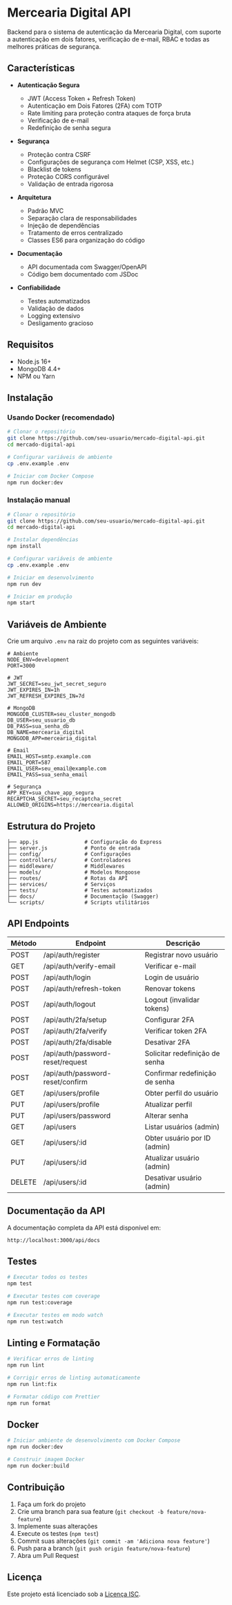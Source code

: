 # Mercearia Digital API

Backend para o sistema de autenticação da Mercearia Digital, com suporte a autenticação em dois fatores, verificação de e-mail, RBAC e todas as melhores práticas de segurança.

## Características

- **Autenticação Segura**
  - JWT (Access Token + Refresh Token)
  - Autenticação em Dois Fatores (2FA) com TOTP
  - Rate limiting para proteção contra ataques de força bruta
  - Verificação de e-mail
  - Redefinição de senha segura

- **Segurança**
  - Proteção contra CSRF
  - Configurações de segurança com Helmet (CSP, XSS, etc.)
  - Blacklist de tokens
  - Proteção CORS configurável
  - Validação de entrada rigorosa

- **Arquitetura**
  - Padrão MVC
  - Separação clara de responsabilidades
  - Injeção de dependências
  - Tratamento de erros centralizado
  - Classes ES6 para organização do código

- **Documentação**
  - API documentada com Swagger/OpenAPI
  - Código bem documentado com JSDoc

- **Confiabilidade**
  - Testes automatizados
  - Validação de dados
  - Logging extensivo
  - Desligamento gracioso

## Requisitos

- Node.js 16+
- MongoDB 4.4+
- NPM ou Yarn

## Instalação

### Usando Docker (recomendado)

```bash
# Clonar o repositório
git clone https://github.com/seu-usuario/mercado-digital-api.git
cd mercado-digital-api

# Configurar variáveis de ambiente
cp .env.example .env

# Iniciar com Docker Compose
npm run docker:dev
```

### Instalação manual

```bash
# Clonar o repositório
git clone https://github.com/seu-usuario/mercado-digital-api.git
cd mercado-digital-api

# Instalar dependências
npm install

# Configurar variáveis de ambiente
cp .env.example .env

# Iniciar em desenvolvimento
npm run dev

# Iniciar em produção
npm start
```

## Variáveis de Ambiente

Crie um arquivo `.env` na raiz do projeto com as seguintes variáveis:

```
# Ambiente
NODE_ENV=development
PORT=3000

# JWT
JWT_SECRET=seu_jwt_secret_seguro
JWT_EXPIRES_IN=1h
JWT_REFRESH_EXPIRES_IN=7d

# MongoDB
MONGODB_CLUSTER=seu_cluster_mongodb
DB_USER=seu_usuario_db
DB_PASS=sua_senha_db
DB_NAME=mercearia_digital
MONGODB_APP=mercearia_digital

# Email
EMAIL_HOST=smtp.example.com
EMAIL_PORT=587
EMAIL_USER=seu_email@example.com
EMAIL_PASS=sua_senha_email

# Segurança
APP_KEY=sua_chave_app_segura
RECAPTCHA_SECRET=seu_recaptcha_secret
ALLOWED_ORIGINS=https://mercearia.digital
```

## Estrutura do Projeto

```
├── app.js               # Configuração do Express
├── server.js            # Ponto de entrada
├── config/              # Configurações
├── controllers/         # Controladores
├── middleware/          # Middlewares
├── models/              # Modelos Mongoose
├── routes/              # Rotas da API
├── services/            # Serviços
├── tests/               # Testes automatizados
├── docs/                # Documentação (Swagger)
└── scripts/             # Scripts utilitários
```

## API Endpoints

| Método | Endpoint                         | Descrição                         |
|--------|----------------------------------|-----------------------------------|
| POST   | /api/auth/register               | Registrar novo usuário            |
| GET    | /api/auth/verify-email           | Verificar e-mail                  |
| POST   | /api/auth/login                  | Login de usuário                  |
| POST   | /api/auth/refresh-token          | Renovar tokens                    |
| POST   | /api/auth/logout                 | Logout (invalidar tokens)         |
| POST   | /api/auth/2fa/setup              | Configurar 2FA                    |
| POST   | /api/auth/2fa/verify             | Verificar token 2FA               |
| POST   | /api/auth/2fa/disable            | Desativar 2FA                     |
| POST   | /api/auth/password-reset/request | Solicitar redefinição de senha    |
| POST   | /api/auth/password-reset/confirm | Confirmar redefinição de senha    |
| GET    | /api/users/profile               | Obter perfil do usuário           |
| PUT    | /api/users/profile               | Atualizar perfil                  |
| PUT    | /api/users/password              | Alterar senha                     |
| GET    | /api/users                       | Listar usuários (admin)           |
| GET    | /api/users/:id                   | Obter usuário por ID (admin)      |
| PUT    | /api/users/:id                   | Atualizar usuário (admin)         |
| DELETE | /api/users/:id                   | Desativar usuário (admin)         |

## Documentação da API

A documentação completa da API está disponível em:

```
http://localhost:3000/api/docs
```

## Testes

```bash
# Executar todos os testes
npm test

# Executar testes com coverage
npm run test:coverage

# Executar testes em modo watch
npm run test:watch
```

## Linting e Formatação

```bash
# Verificar erros de linting
npm run lint

# Corrigir erros de linting automaticamente
npm run lint:fix

# Formatar código com Prettier
npm run format
```

## Docker

```bash
# Iniciar ambiente de desenvolvimento com Docker Compose
npm run docker:dev

# Construir imagem Docker
npm run docker:build
```

## Contribuição

1. Faça um fork do projeto
2. Crie uma branch para sua feature (`git checkout -b feature/nova-feature`)
3. Implemente suas alterações
4. Execute os testes (`npm test`)
5. Commit suas alterações (`git commit -am 'Adiciona nova feature'`)
6. Push para a branch (`git push origin feature/nova-feature`)
7. Abra um Pull Request

## Licença

Este projeto está licenciado sob a [Licença ISC](LICENSE).

